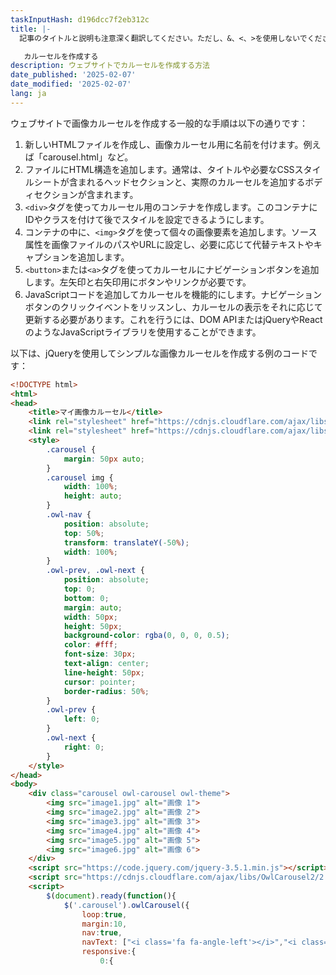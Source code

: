 ```yaml
---
taskInputHash: d196dcc7f2eb312c
title: |-
  記事のタイトルと説明も注意深く翻訳してください。ただし、&、<、>を使用しないでください。

   カルーセルを作成する
description: ウェブサイトでカルーセルを作成する方法
date_published: '2025-02-07'
date_modified: '2025-02-07'
lang: ja
---
```

ウェブサイトで画像カルーセルを作成する一般的な手順は以下の通りです：
1. 新しいHTMLファイルを作成し、画像カルーセル用に名前を付けます。例えば「carousel.html」など。
2. ファイルにHTML構造を追加します。通常は、タイトルや必要なCSSスタイルシートが含まれるヘッドセクションと、実際のカルーセルを追加するボディセクションが含まれます。
3. `<div>`タグを使ってカルーセル用のコンテナを作成します。このコンテナにIDやクラスを付けて後でスタイルを設定できるようにします。
4. コンテナの中に、`<img>`タグを使って個々の画像要素を追加します。ソース属性を画像ファイルのパスやURLに設定し、必要に応じて代替テキストやキャプションを追加します。
5. `<button>`または`<a>`タグを使ってカルーセルにナビゲーションボタンを追加します。左矢印と右矢印用にボタンやリンクが必要です。
6. JavaScriptコードを追加してカルーセルを機能的にします。ナビゲーションボタンのクリックイベントをリッスンし、カルーセルの表示をそれに応じて更新する必要があります。これを行うには、DOM APIまたはjQueryやReactのようなJavaScriptライブラリを使用することができます。

以下は、jQueryを使用してシンプルな画像カルーセルを作成する例のコードです：

```html
<!DOCTYPE html>
<html>
<head>
	<title>マイ画像カルーセル</title>
	<link rel="stylesheet" href="https://cdnjs.cloudflare.com/ajax/libs/OwlCarousel2/2.3.4/assets/owl.carousel.min.css">
	<link rel="stylesheet" href="https://cdnjs.cloudflare.com/ajax/libs/OwlCarousel2/2.3.4/assets/owl.theme.default.min.css">
	<style>
		.carousel {
			margin: 50px auto;
		}
		.carousel img {
			width: 100%;
			height: auto;
		}
		.owl-nav {
			position: absolute;
			top: 50%;
			transform: translateY(-50%);
			width: 100%;
		}
		.owl-prev, .owl-next {
			position: absolute;
			top: 0;
			bottom: 0;
			margin: auto;
			width: 50px;
			height: 50px;
			background-color: rgba(0, 0, 0, 0.5);
			color: #fff;
			font-size: 30px;
			text-align: center;
			line-height: 50px;
			cursor: pointer;
			border-radius: 50%;
		}
		.owl-prev {
			left: 0;
		}
		.owl-next {
			right: 0;
		}
	</style>
</head>
<body>
	<div class="carousel owl-carousel owl-theme">
		<img src="image1.jpg" alt="画像 1">
		<img src="image2.jpg" alt="画像 2">
		<img src="image3.jpg" alt="画像 3">
		<img src="image4.jpg" alt="画像 4">
		<img src="image5.jpg" alt="画像 5">
		<img src="image6.jpg" alt="画像 6">
	</div>
	<script src="https://code.jquery.com/jquery-3.5.1.min.js"></script>
	<script src="https://cdnjs.cloudflare.com/ajax/libs/OwlCarousel2/2.3.4/owl.carousel.min.js"></script>
	<script>
		$(document).ready(function(){
			$('.carousel').owlCarousel({
				loop:true,
				margin:10,
				nav:true,
				navText: ["<i class='fa fa-angle-left'></i>","<i class='fa fa-angle-right'></i>"],
				responsive:{
					0:{
```
